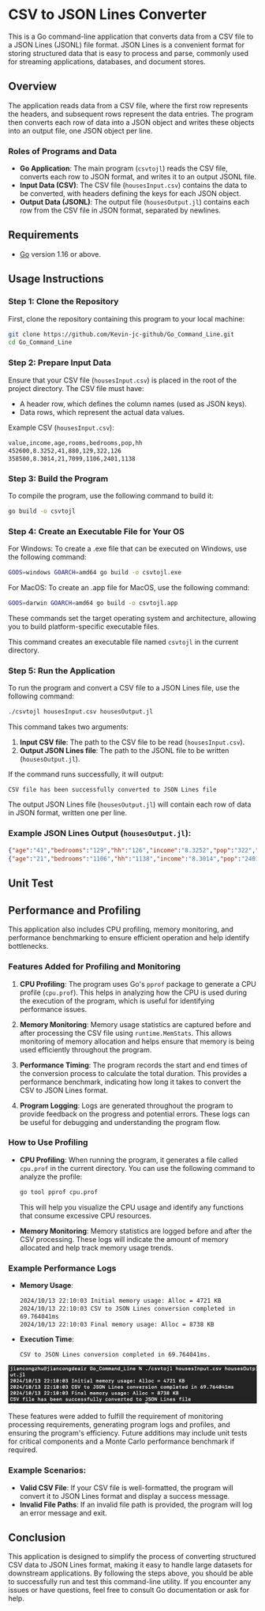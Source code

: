# CSV to JSON Lines Converter

This is a Go command-line application that converts data from a CSV file to a JSON Lines (JSONL) file format. JSON Lines is a convenient format for storing structured data that is easy to process and parse, commonly used for streaming applications, databases, and document stores.

## Overview

The application reads data from a CSV file, where the first row represents the headers, and subsequent rows represent the data entries. The program then converts each row of data into a JSON object and writes these objects into an output file, one JSON object per line.

### Roles of Programs and Data

- **Go Application**: The main program (`csvtojl`) reads the CSV file, converts each row to JSON format, and writes it to an output JSONL file.
- **Input Data (CSV)**: The CSV file (`housesInput.csv`) contains the data to be converted, with headers defining the keys for each JSON object.
- **Output Data (JSONL)**: The output file (`housesOutput.jl`) contains each row from the CSV file in JSON format, separated by newlines.

## Requirements

- [Go](https://golang.org/doc/install) version 1.16 or above.

## Usage Instructions

### Step 1: Clone the Repository

First, clone the repository containing this program to your local machine:

```sh
git clone https://github.com/Kevin-jc-github/Go_Command_Line.git
cd Go_Command_Line
```

### Step 2: Prepare Input Data

Ensure that your CSV file (`housesInput.csv`) is placed in the root of the project directory. The CSV file must have:

- A header row, which defines the column names (used as JSON keys).
- Data rows, which represent the actual data values.

Example CSV (`housesInput.csv`):

```csv
value,income,age,rooms,bedrooms,pop,hh
452600,8.3252,41,880,129,322,126
358500,8.3014,21,7099,1106,2401,1138
```

### Step 3: Build the Program

To compile the program, use the following command to build it:

```sh
go build -o csvtojl
```

### Step 4: Create an Executable File for Your OS

For Windows: To create a .exe file that can be executed on Windows, use the following command:
```sh
GOOS=windows GOARCH=amd64 go build -o csvtojl.exe
```
For MacOS: To create an .app file for MacOS, use the following command:
```sh
GOOS=darwin GOARCH=amd64 go build -o csvtojl.app
```
These commands set the target operating system and architecture, allowing you to build platform-specific executable files.

This command creates an executable file named `csvtojl` in the current directory.

### Step 5: Run the Application

To run the program and convert a CSV file to a JSON Lines file, use the following command:

```sh
./csvtojl housesInput.csv housesOutput.jl
```

This command takes two arguments:

1. **Input CSV file**: The path to the CSV file to be read (`housesInput.csv`).
2. **Output JSON Lines file**: The path to the JSONL file to be written (`housesOutput.jl`).

If the command runs successfully, it will output:

```
CSV file has been successfully converted to JSON Lines file
```

The output JSON Lines file (`housesOutput.jl`) will contain each row of data in JSON format, written one per line.

### Example JSON Lines Output (`housesOutput.jl`):

```json
{"age":"41","bedrooms":"129","hh":"126","income":"8.3252","pop":"322","rooms":"880","value":"452600"}
{"age":"21","bedrooms":"1106","hh":"1138","income":"8.3014","pop":"2401","rooms":"7099","value":"358500"}
```

## Unit Test


## Performance and Profiling

This application also includes CPU profiling, memory monitoring, and performance benchmarking to ensure efficient operation and help identify bottlenecks.

### Features Added for Profiling and Monitoring

1. **CPU Profiling**: The program uses Go's `pprof` package to generate a CPU profile (`cpu.prof`). This helps in analyzing how the CPU is used during the execution of the program, which is useful for identifying performance issues.

2. **Memory Monitoring**: Memory usage statistics are captured before and after processing the CSV file using `runtime.MemStats`. This allows monitoring of memory allocation and helps ensure that memory is being used efficiently throughout the program.

3. **Performance Timing**: The program records the start and end times of the conversion process to calculate the total duration. This provides a performance benchmark, indicating how long it takes to convert the CSV to JSON Lines format.

4. **Program Logging**: Logs are generated throughout the program to provide feedback on the progress and potential errors. These logs can be useful for debugging and understanding the program flow.

### How to Use Profiling

- **CPU Profiling**: When running the program, it generates a file called `cpu.prof` in the current directory. You can use the following command to analyze the profile:

  ```sh
  go tool pprof cpu.prof
  ```

  This will help you visualize the CPU usage and identify any functions that consume excessive CPU resources.

- **Memory Monitoring**: Memory statistics are logged before and after the CSV processing. These logs will indicate the amount of memory allocated and help track memory usage trends.

### Example Performance Logs

- **Memory Usage**:
  ```
  2024/10/13 22:10:03 Initial memory usage: Alloc = 4721 KB
  2024/10/13 22:10:03 CSV to JSON Lines conversion completed in 69.764041ms
  2024/10/13 22:10:03 Final memory usage: Alloc = 8738 KB
  ```

- **Execution Time**:
  ```
  CSV to JSON Lines conversion completed in 69.764041ms.
  ```
  
![alt text](image-1.png)

These features were added to fulfill the requirement of monitoring processing requirements, generating program logs and profiles, and ensuring the program's efficiency. Future additions may include unit tests for critical components and a Monte Carlo performance benchmark if required.

### Example Scenarios:

- **Valid CSV File**: If your CSV file is well-formatted, the program will convert it to JSON Lines format and display a success message.
- **Invalid File Paths**: If an invalid file path is provided, the program will log an error message and exit.

## Conclusion

This application is designed to simplify the process of converting structured CSV data to JSON Lines format, making it easy to handle large datasets for downstream applications. By following the steps above, you should be able to successfully run and test this command-line utility. If you encounter any issues or have questions, feel free to consult Go documentation or ask for help.

